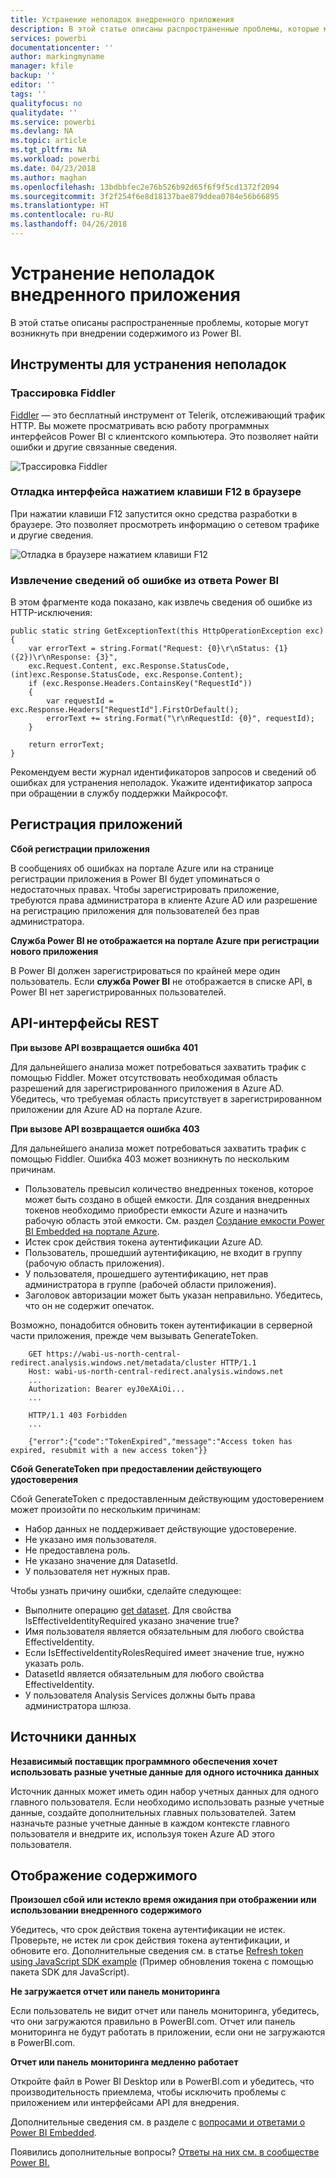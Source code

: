 ```yaml
---
title: Устранение неполадок внедренного приложения
description: В этой статье описаны распространенные проблемы, которые могут возникнуть при внедрении содержимого из Power BI.
services: powerbi
documentationcenter: ''
author: markingmyname
manager: kfile
backup: ''
editor: ''
tags: ''
qualityfocus: no
qualitydate: ''
ms.service: powerbi
ms.devlang: NA
ms.topic: article
ms.tgt_pltfrm: NA
ms.workload: powerbi
ms.date: 04/23/2018
ms.author: maghan
ms.openlocfilehash: 13bdbbfec2e76b526b92d65f6f9f5cd1372f2094
ms.sourcegitcommit: 3f2f254f6e8d18137bae879ddea0784e56b66895
ms.translationtype: HT
ms.contentlocale: ru-RU
ms.lasthandoff: 04/26/2018
---
```

# <a name="troubleshooting-your-embedded-application"></a>Устранение неполадок внедренного приложения

В этой статье описаны распространенные проблемы, которые могут возникнуть при внедрении содержимого из Power BI.

## <a name="tools-for-troubleshooting"></a>Инструменты для устранения неполадок

### <a name="fiddler-trace"></a>Трассировка Fiddler

[Fiddler](http://www.telerik.com/fiddler) — это бесплатный инструмент от Telerik, отслеживающий трафик HTTP.  Вы можете просматривать всю работу программных интерфейсов Power BI с клиентского компьютера. Это позволяет найти ошибки и другие связанные сведения.

![Трассировка Fiddler](../includes/media/gateway-onprem-tshoot-tools-include/fiddler.png)

### <a name="f12-in-browser-for-front-end-debugging"></a>Отладка интерфейса нажатием клавиши F12 в браузере

При нажатии клавиши F12 запустится окно средства разработки в браузере. Это позволяет просмотреть информацию о сетевом трафике и другие сведения.

![Отладка в браузере нажатием клавиши F12](media/embedded-troubleshoot/browser-f12.png)

### <a name="extracting-error-details-from-power-bi-response"></a>Извлечение сведений об ошибке из ответа Power BI

В этом фрагменте кода показано, как извлечь сведения об ошибке из HTTP-исключения:

```
public static string GetExceptionText(this HttpOperationException exc)
{
    var errorText = string.Format("Request: {0}\r\nStatus: {1} ({2})\r\nResponse: {3}",
    exc.Request.Content, exc.Response.StatusCode, (int)exc.Response.StatusCode, exc.Response.Content);
    if (exc.Response.Headers.ContainsKey("RequestId"))
    {
        var requestId = exc.Response.Headers["RequestId"].FirstOrDefault();
        errorText += string.Format("\r\nRequestId: {0}", requestId);
    }

    return errorText;
}
```
Рекомендуем вести журнал идентификаторов запросов и сведений об ошибках для устранения неполадок.
Укажите идентификатор запроса при обращении в службу поддержки Майкрософт.

## <a name="app-registration"></a>Регистрация приложений

**Сбой регистрации приложения**

В сообщениях об ошибках на портале Azure или на странице регистрации приложения в Power BI будет упоминаться о недостаточных правах. Чтобы зарегистрировать приложение, требуются права администратора в клиенте Azure AD или разрешение на регистрацию приложения для пользователей без прав администратора.

**Служба Power BI не отображается на портале Azure при регистрации нового приложения**

В Power BI должен зарегистрироваться по крайней мере один пользователь. Если **служба Power BI** не отображается в списке API, в Power BI нет зарегистрированных пользователей.

## <a name="rest-api"></a>API-интерфейсы REST

**При вызове API возвращается ошибка 401**

Для дальнейшего анализа может потребоваться захватить трафик с помощью Fiddler. Может отсутствовать необходимая область разрешений для зарегистрированного приложения в Azure AD. Убедитесь, что требуемая область присутствует в зарегистрированном приложении для Azure AD на портале Azure.

**При вызове API возвращается ошибка 403**

Для дальнейшего анализа может потребоваться захватить трафик с помощью Fiddler. Ошибка 403 может возникнуть по нескольким причинам.

* Пользователь превысил количество внедренных токенов, которое может быть создано в общей емкости. Для создания внедренных токенов необходимо приобрести емкости Azure и назначить рабочую область этой емкости. См. раздел [Создание емкости Power BI Embedded на портале Azure](https://docs.microsoft.com/en-us/azure/power-bi-embedded/create-capacity).
* Истек срок действия токена аутентификации Azure AD.
* Пользователь, прошедший аутентификацию, не входит в группу (рабочую область приложения).
* У пользователя, прошедшего аутентификацию, нет прав администратора в группе (рабочей области приложения).
* Заголовок авторизации может быть указан неправильно. Убедитесь, что он не содержит опечаток.

Возможно, понадобится обновить токен аутентификации в серверной части приложения, прежде чем вызывать GenerateToken.

```
    GET https://wabi-us-north-central-redirect.analysis.windows.net/metadata/cluster HTTP/1.1
    Host: wabi-us-north-central-redirect.analysis.windows.net
    ...
    Authorization: Bearer eyJ0eXAiOi...
    ...
 
    HTTP/1.1 403 Forbidden
    ...
     
    {"error":{"code":"TokenExpired","message":"Access token has expired, resubmit with a new access token"}}
```

**Сбой GenerateToken при предоставлении действующего удостоверения**

Сбой GenerateToken с предоставленным действующим удостоверением может произойти по нескольким причинам:

* Набор данных не поддерживает действующие удостоверение.
* Не указано имя пользователя.
* Не предоставлена роль.
* Не указано значение для DatasetId.
* У пользователя нет нужных прав.

Чтобы узнать причину ошибки, сделайте следующее:

* Выполните операцию [get dataset](https://msdn.microsoft.com/library/mt784653.aspx). Для свойства IsEffectiveIdentityRequired указано значение true?
* Имя пользователя является обязательным для любого свойства EffectiveIdentity.
* Если IsEffectiveIdentityRolesRequired имеет значение true, нужно указать роль.
* DatasetId является обязательным для любого свойства EffectiveIdentity.
* У пользователя Analysis Services должны быть права администратора шлюза.

## <a name="data-sources"></a>Источники данных

**Независимый поставщик программного обеспечения хочет использовать разные учетные данные для одного источника данных**

Источник данных может иметь один набор учетных данных для одного главного пользователя. Если необходимо использовать разные учетные данные, создайте дополнительных главных пользователей. Затем назначьте разные учетные данные в каждом контексте главного пользователя и внедрите их, используя токен Azure AD этого пользователя.

## <a name="content-rendering"></a>Отображение содержимого

**Произошел сбой или истекло время ожидания при отображении или использовании внедренного содержимого**

Убедитесь, что срок действия токена аутентификации не истек. Проверьте, не истек ли срок действия токена аутентификации, и обновите его. Дополнительные сведения см. в статье [Refresh token using JavaScript SDK example](https://github.com/Microsoft/PowerBI-JavaScript/wiki/Refresh-token-using-JavaScript-SDK-example) (Пример обновления токена с помощью пакета SDK для JavaScript).

**Не загружается отчет или панель мониторинга**

Если пользователь не видит отчет или панель мониторинга, убедитесь, что они загружаются правильно в PowerBI.com. Отчет или панель мониторинга не будут работать в приложении, если они не загружаются в PowerBI.com.

**Отчет или панель мониторинга медленно работает**

Откройте файл в Power BI Desktop или в PowerBI.com и убедитесь, что производительность приемлема, чтобы исключить проблемы с приложением или интерфейсами API для внедрения.

Дополнительные сведения см. в разделе с [вопросами и ответами о Power BI Embedded](embedded-faq.md).

Появились дополнительные вопросы? [Ответы на них см. в сообществе Power BI.](http://community.powerbi.com/)


